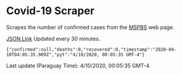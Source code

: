 # Covid-19 Scraper

Scrapes the number of confirmed cases from the [MSPBS](https://www.mspbs.gov.py/covid-19.php) web page.

[JSON Link](https://jmayalag.github.io/covid19-scrape/cases.json)
Updated every 30 minutes.
```
{"confirmed":null,"deaths":0,"recovered":0,"timestamp":"2020-04-10T04:05:35.909Z","pyt":"4/10/2020, 00:05:35 GMT-4"}
```
Last update (Paraguay Time): 4/10/2020, 00:05:35 GMT-4
